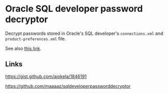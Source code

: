 # Oracle SQL developer password decryptor

Decrypt passwords stored in Oracle's SQL developer's `connections.xml` and `product-preferences.xml` file.

See also [this link](http://renenyffenegger.ch/notes/development/Software/Oracle-SQL-Developer/Password-decryptor).

## Links

https://gist.github.com/ajokela/1846191

https://github.com/maaaaz/sqldeveloperpassworddecryptor
